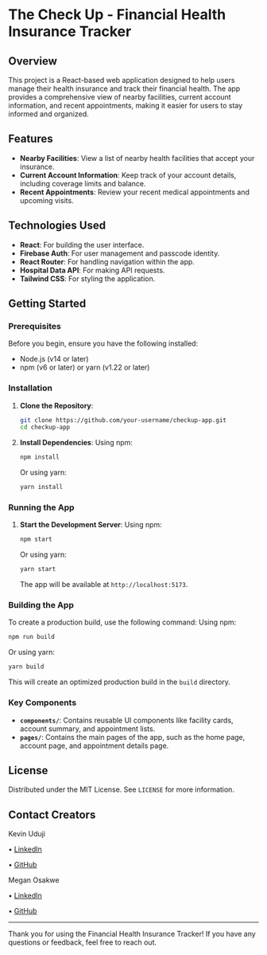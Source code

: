 # The Check Up - Financial Health Insurance Tracker

## Overview

This project is a React-based web application designed to help users manage their health insurance and track their financial health. The app provides a comprehensive view of nearby facilities, current account information, and recent appointments, making it easier for users to stay informed and organized.

## Features

- **Nearby Facilities**: View a list of nearby health facilities that accept your insurance.
- **Current Account Information**: Keep track of your account details, including coverage limits and balance.
- **Recent Appointments**: Review your recent medical appointments and upcoming visits.

## Technologies Used

- **React**: For building the user interface.
- **Firebase Auth**: For user management and passcode identity.
- **React Router**: For handling navigation within the app.
- **Hospital Data API**: For making API requests.
- **Tailwind CSS**: For styling the application.

## Getting Started

### Prerequisites

Before you begin, ensure you have the following installed:

- Node.js (v14 or later)
- npm (v6 or later) or yarn (v1.22 or later)

### Installation

1. **Clone the Repository**:
    ```bash
    git clone https://github.com/your-username/checkup-app.git
    cd checkup-app
    ```

2. **Install Dependencies**:
    Using npm:
    ```bash
    npm install
    ```
    Or using yarn:
    ```bash
    yarn install
    ```

### Running the App

1. **Start the Development Server**:
    Using npm:
    ```bash
    npm start
    ```
    Or using yarn:
    ```bash
    yarn start
    ```

    The app will be available at `http://localhost:5173`.

### Building the App

To create a production build, use the following command:
Using npm:
```bash
npm run build
```
Or using yarn:
```bash
yarn build
```

This will create an optimized production build in the `build` directory.

### Key Components

- **`components/`**: Contains reusable UI components like facility cards, account summary, and appointment lists.
- **`pages/`**: Contains the main pages of the app, such as the home page, account page, and appointment details page.

## License

Distributed under the MIT License. See `LICENSE` for more information.

## Contact Creators

Kevin Uduji

• [LinkedIn](https://www.linkedin.com/in/kevinuduji/)

• [GitHub](https://github.com/kevinuduji)

Megan Osakwe

• [LinkedIn](https://www.linkedin.com/in/meganosakwe/)

• [GitHub](https://github.com/megamind-28)

---

Thank you for using the Financial Health Insurance Tracker! If you have any questions or feedback, feel free to reach out.
